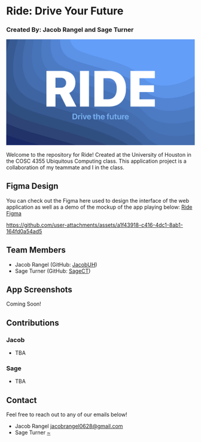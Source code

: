 # Ride: Drive Your Future
### Created By: Jacob Rangel and Sage Turner
[![Ride Official](https://raw.githubusercontent.com/JacobUH/RideApp/refs/heads/main/Screenshots/RideLogo.png)](http://3.18.22.13:5173/)

Welcome to the repository for Ride! Created at the University of Houston in the COSC 4355 Ubiquitous Computing class. This application project is a collaboration of my teammate and I in the class.

## Figma Design
You can check out the Figma here used to design the interface of the web application as well as a demo of the mockup of the app playing below: [Ride Figma](https://www.figma.com/design/1iJjSb19QvrmgzJcBEDduN/4355-Project?node-id=282-920&node-type=frame&t=8VuxPOAECWnI6ugV-0)

https://github.com/user-attachments/assets/a1f43918-c416-4dc1-8ab1-164fd0a54ad5

## Team Members
- Jacob Rangel (GitHub: [JacobUH](https://github.com/JacobUH))
- Sage Turner (GitHub: [SageCT](https://github.com/SageCT))

## App Screenshots
Coming Soon!

## Contributions

### Jacob
- TBA

### Sage
- TBA

## Contact
Feel free to reach out to any of our emails below!

- Jacob Rangel [jacobrangel0628@gmail.com](https://jacobrangel0628@gmail.com)
- Sage Turner [~]()
